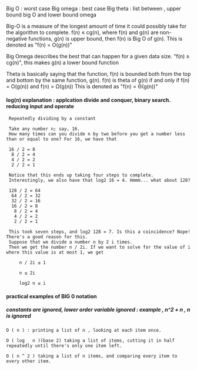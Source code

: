 Big O : worst case
Big omega : best case
Big theta : list between , upper bound big O and lower bound omega



Big-O is a measure of the longest amount of time it could possibly take for the algorithm to complete.
 f(n) ≤ cg(n), where f(n) and g(n) are non-negative functions, g(n) is upper bound, then f(n) is Big O of g(n). 
 This is denoted as "f(n) = O(g(n))"

Big Omega describes the best that can happen for a given data size.
"f(n) ≥ cg(n)", this makes g(n) a lower bound function

Theta is basically saying that the function, f(n) is bounded both from the top and bottom by the same function, g(n).
f(n) is theta of g(n) if and only if f(n) = O(g(n)) and f(n) = Ω(g(n))
This is denoted as "f(n) = Θ(g(n))"


#### log(n) explanation : applcation divide and conquer, binary search. reducing input and operate

     Repeatedly dividing by a constant

     Take any number n; say, 16. 
     How many times can you divide n by two before you get a number less than or equal to one? For 16, we have that

     16 / 2 = 8
      8 / 2 = 4
      4 / 2 = 2
      2 / 2 = 1

     Notice that this ends up taking four steps to complete. 
     Interestingly, we also have that log2 16 = 4. Hmmm... what about 128?

     128 / 2 = 64
      64 / 2 = 32
      32 / 2 = 16
      16 / 2 = 8
       8 / 2 = 4
       4 / 2 = 2
       2 / 2 = 1

     This took seven steps, and log2 128 = 7. Is this a coincidence? Nope! There's a good reason for this. 
     Suppose that we divide a number n by 2 i times. 
     Then we get the number n / 2i. If we want to solve for the value of i where this value is at most 1, we get

         n / 2i ≤ 1

         n ≤ 2i

         log2 n ≤ i



#### practical examples of BIG 0 notation
##### constants are ignored, lower order variable ignored : example , n^2 + n , n is ignored    

    O ( n ) : printing a list of n , looking at each item once.

    O ( log  ⁡ n )(base 2) taking a list of items, cutting it in half repeatedly until there's only one item left.

    O ( n ^ 2 ) taking a list of n items, and comparing every item to every other item.
